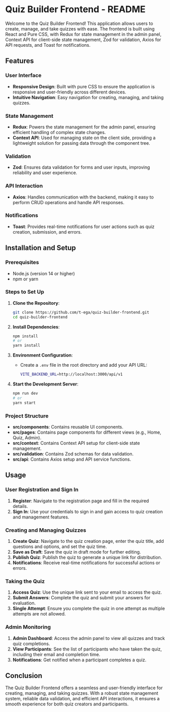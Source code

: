 # Quiz Builder Frontend - README

Welcome to the Quiz Builder Frontend! This application allows users to create, manage, and take quizzes with ease. The frontend is built using React and Pure CSS, with Redux for state management in the admin panel, Context API for client-side state management, Zod for validation, Axios for API requests, and Toast for notifications.

## Features

### User Interface

- **Responsive Design**: Built with pure CSS to ensure the application is responsive and user-friendly across different devices.
- **Intuitive Navigation**: Easy navigation for creating, managing, and taking quizzes.

### State Management

- **Redux**: Powers the state management for the admin panel, ensuring efficient handling of complex state changes.
- **Context API**: Used for managing state on the client side, providing a lightweight solution for passing data through the component tree.

### Validation

- **Zod**: Ensures data validation for forms and user inputs, improving reliability and user experience.

### API Interaction

- **Axios**: Handles communication with the backend, making it easy to perform CRUD operations and handle API responses.

### Notifications

- **Toast**: Provides real-time notifications for user actions such as quiz creation, submission, and errors.

## Installation and Setup

### Prerequisites

- Node.js (version 14 or higher)
- npm or yarn

### Steps to Set Up

1. **Clone the Repository**:

   ```sh
   git clone https://github.com/t-ega/quiz-builder-frontend.git
   cd quiz-builder-frontend
   ```

2. **Install Dependencies**:

   ```sh
   npm install
   # or
   yarn install
   ```

3. **Environment Configuration**:

   - Create a `.env` file in the root directory and add your API URL:
     ```sh
     VITE_BACKEND_URL=http://localhost:3000/api/v1
     ```

4. **Start the Development Server**:
   ```sh
   npm run dev
   # or
   yarn start
   ```

### Project Structure

- **src/components**: Contains reusable UI components.
- **src/pages**: Contains page components for different views (e.g., Home, Quiz, Admin).
- **src/context**: Contains Context API setup for client-side state management.
- **src/validation**: Contains Zod schemas for data validation.
- **src/api**: Contains Axios setup and API service functions.

## Usage

### User Registration and Sign In

1. **Register**: Navigate to the registration page and fill in the required details.
2. **Sign In**: Use your credentials to sign in and gain access to quiz creation and management features.

### Creating and Managing Quizzes

1. **Create Quiz**: Navigate to the quiz creation page, enter the quiz title, add questions and options, and set the quiz time.
2. **Save as Draft**: Save the quiz in draft mode for further editing.
3. **Publish Quiz**: Publish the quiz to generate a unique link for distribution.
4. **Notifications**: Receive real-time notifications for successful actions or errors.

### Taking the Quiz

1. **Access Quiz**: Use the unique link sent to your email to access the quiz.
2. **Submit Answers**: Complete the quiz and submit your answers for evaluation.
3. **Single Attempt**: Ensure you complete the quiz in one attempt as multiple attempts are not allowed.

### Admin Monitoring

1. **Admin Dashboard**: Access the admin panel to view all quizzes and track quiz completions.
2. **View Participants**: See the list of participants who have taken the quiz, including their email and completion time.
3. **Notifications**: Get notified when a participant completes a quiz.

## Conclusion

The Quiz Builder Frontend offers a seamless and user-friendly interface for creating, managing, and taking quizzes. With a robust state management system, reliable data validation, and efficient API interactions, it ensures a smooth experience for both quiz creators and participants.
